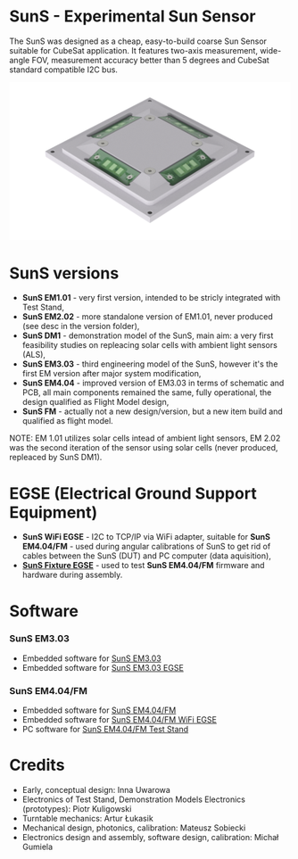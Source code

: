 # SunS - Experimental Sun Sensor
The SunS was designed as a cheap, easy-to-build coarse Sun Sensor suitable for CubeSat application. It features two-axis measurement, wide-angle FOV, measurement accuracy better than 5 degrees and CubeSat standard compatible I2C bus.

![PW-Sat2 SunS FM Render](img/renders/EM4.04_FM/2.png)

# SunS versions

* **SunS EM1.01** - very first version, intended to be stricly integrated with Test Stand,
* **SunS EM2.02** - more standalone version of EM1.01, never produced (see desc in the version folder),
* **SunS DM1** - demonstration model of the SunS, main aim: a very first feasibility studies on repleacing solar cells with ambient light sensors (ALS),
* **SunS EM3.03** - third engineering model of the SunS, however it's the first EM version after major system modification,
* **SunS EM4.04** - improved version of EM3.03 in terms of schematic and PCB, all main components remained the same, fully operational, the design qualified as Flight Model design,
* **SunS FM** - actually not a new design/version, but a new item build and qualified as flight model.

NOTE: EM 1.01 utilizes solar cells intead of ambient light sensors, EM 2.02 was the second iteration of the sensor using solar cells (never produced, repleaced by SunS DM1).

# EGSE (Electrical Ground Support Equipment)

* **SunS WiFi EGSE** - I2C to TCP/IP via WiFi adapter, suitable for **SunS EM4.04/FM** - used during angular calibrations of SunS to get rid of cables between the SunS (DUT) and PC computer (data aquisition),
* **[SunS Fixture EGSE](electrical_design/SunS_EM4.04_FM/SunS_fixture_EGSE/2017-05-manufactured_SunS_fixture_EGSE_1.01)** - used to test **SunS EM4.04/FM** firmware and hardware during assembly.


# Software

### SunS EM3.03

* Embedded software for [SunS EM3.03](https://github.com/PW-Sat2/SunS-EM3.03-AVR)
* Embedded software for [SunS EM3.03 EGSE](https://github.com/PW-Sat2/SunS-EM3.03-EGSE)

### SunS EM4.04/FM

* Embedded software for [SunS EM4.04/FM](https://github.com/PW-Sat2/avr/releases/tag/SunSv1.0)
* Embedded software for [SunS EM4.04/FM WiFi EGSE](https://github.com/PW-Sat2/SunS-WiFi-EGSE)
* PC software for [SunS EM4.04/FM Test Stand](https://github.com/PW-Sat2/SunS-EM3.03-EGSE)


# Credits

* Early, conceptual design: Inna Uwarowa
* Electronics of Test Stand, Demonstration Models Electronics (prototypes): Piotr Kuligowski
* Turntable mechanics: Artur Łukasik
* Mechanical design, photonics, calibration: Mateusz Sobiecki
* Electronics design and assembly, software design, calibration: Michał Gumiela
